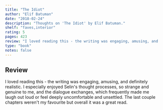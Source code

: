 ```yaml
---
title: "The Idiot"
author: "Elif Batuman"
date: "2018-02-24"
description: "Thoughts on 'The Idiot' by Elif Batuman."
shelf: "faves,interior"
rating: 5
pages: 423
review: "I loved reading this - the writing was engaging, amusing, and definitely realistic. I especially enjoyed Selin's thought processes, so strange and genuine to me, and the dialogue exchanges, which frequently made me laugh out loud or feel deeply uncomfortable and unsettled. The last couple chapters weren't my favourite but overall it was a great read."
type: "book"
notes: false
---
```


## Review

I loved reading this - the writing was engaging, amusing, and definitely realistic. I especially enjoyed Selin's thought processes, so strange and genuine to me, and the dialogue exchanges, which frequently made me laugh out loud or feel deeply uncomfortable and unsettled. The last couple chapters weren't my favourite but overall it was a great read.
